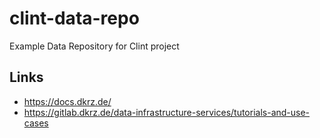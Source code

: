 # clint-data-repo
Example Data Repository for Clint project

## Links

* https://docs.dkrz.de/
* https://gitlab.dkrz.de/data-infrastructure-services/tutorials-and-use-cases
